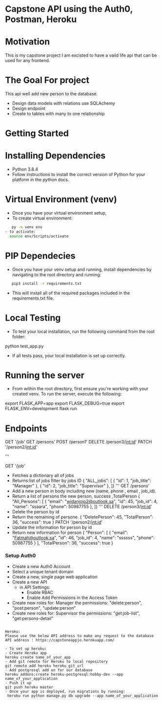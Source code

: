 # Capstone API using the Auth0, Postman, Heroku
# Motivation 
This is my capstone project I am excisted to have a vaild life api that can be used for any frontend. 

# The Goal For project
This api well add new person to the database. 
- Design data models with relations use SQLAchemy
- Design endpoint
- Create to tables with many to one relationship  

# Getting Started 
# Installing Dependencies

- Python 3.8.4
- Follow instructions to install the correct version of Python for your platform
in the python docs.
# Virtual Environment (venv)
- Once you have your virtual environment setup,  
- To create virtual environment: 
```bash
   py -m venv env 
- to activate:
  source env/Scripts/activate
```
# PIP Dependecies
- Once you have your venv setup and running, install dependencies by navigating
to the root directory and running:
```bash
   pip3 install -r requirements.txt
```
- This will install all of the required packages included in the requirements.txt file.
# Local Testing
- To test your local installation, run the following command from the root folder:

python test_app.py
- If all tests pass, your local installation is set up correctly.
# Running the server
- From within the root directory, first ensure you're working with your created
venv. To run the server, execute the following:

export FLASK_APP=app
export FLASK_DEBUG=true
export FLASK_ENV=development
flask run
# Endpoints
GET '/job'
GET /persons'
POST /person1'
DELETE /person3/<int:id>'
PATCH '/person2/<int:id>'

'''

GET '/job' 
- Fetches a dictionary all of jobs 
- Returns:list of jobs filter by jobs ID
{
  "ALL_jobs": [
    {
      "id": 1,
      "job_title": "Manager"
    },
    {
      "id": 2,
      "job_title": "Supervisor"
    },
  ]}
'''
GET /persons'
- Add a new person in body including new (name, phone , email , job_id).
- Return a list of persons the new person, success ,TotalPerson
{
  "All_Persons": [
    {
      "email": "wjdanjojo2@outlook.sa",
      "id": 45,
      "job_id": 4,
      "name": "ssaara",
      "phone": 50987755
    },
  ]}
'''
DELETE /person3/<int:id>'
- Delete the person by id
- Return the remaining of persone.
{
  "DeletePerson": 45,
  "TotalPerson": 36,
  "success": true
}
PATCH '/person2/<int:id>'
- Update the information  for person by id
- Return new information for person
{
  "Person": [
    {
      "email": "Fatmah@outlook.sa",
      "id": 46,
      "job_id": 4,
      "name": "ssssss",
      "phone": 50987755
    }
  ],
  "TotalPerson": 36,
  "success": true
}

### Setup Auth0

-  Create a new Auth0 Account
-  Select a unique tenant domain
-  Create a new, single page web application
-  Create a new API
    - in API Settings:
        - Enable RBAC
        - Enable Add Permissions in the Access Token
- Create new roles for: Manager
 the permissions:
    "delete:person",
    "post:person",
    "update:person"
- Create new roles for: Supervisor
the permissions:
    "get:job-list",
    "get:persons-detail"



```

Heroku:
Please use the below API address to make any request to the database
API address : https://capstoneappjo.herokuapp.com/

- To set up heroku:
- Create Heroku app
heroku create name_of_your_app
- Add git remote for Heroku to local repository
git remote add heroku heroku_git_url
- Add postgresql add on for our database
heroku addons:create heroku-postgresql:hobby-dev --app name_of_your_application
- Push it up
git push heroku master
- Once your app is deployed, run migrations by running:
 heroku run python manage.py db upgrade --app name_of_your_application

